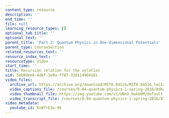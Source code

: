 ```yaml
---
content_type: resource
description: ''
end_time: ''
file: null
learning_resource_types: []
optional_tab_title: ''
optional_text: ''
parent_title: 'Part 2: Quantum Physics in One-dimensional Potentials'
parent_type: CourseSection
related_resources_text: ''
resource_index_text: ''
resourcetype: Video
start_time: ''
title: Recursion relation for the solution
uid: 5eb09ee6-4d6f-1e9a-f787-330114969181
video_files:
  archive_url: https://archive.org/download/MIT8.04S16/MIT8_04S16_lec14_s1_300k.mp4
  video_captions_file: /courses/8-04-quantum-physics-i-spring-2016/8dbc841731a15924a780d6b2dcda3b13_RxWfrE3o-9k.vtt
  video_thumbnail_file: https://img.youtube.com/vi/UNnO_0akb0M/default.jpg
  video_transcript_file: /courses/8-04-quantum-physics-i-spring-2016/87c4a8090bccf2b799eb77be45424773_RxWfrE3o-9k.pdf
video_metadata:
  youtube_id: RxWfrE3o-9k
---
```


